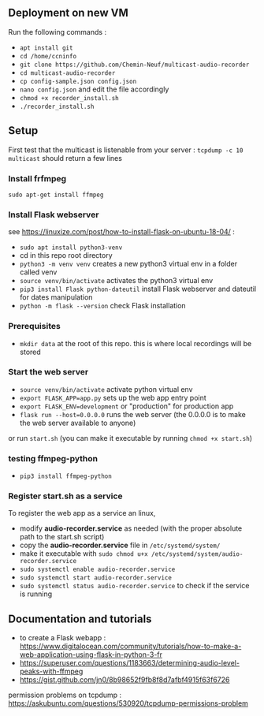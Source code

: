 
## Deployment on new VM

Run the following commands :
* `apt install git`
* `cd /home/ccninfo`
* `git clone https://github.com/Chemin-Neuf/multicast-audio-recorder`
* `cd multicast-audio-recorder`
* `cp config-sample.json config.json`
* `nano config.json` and edit the file accordingly
* `chmod +x recorder_install.sh`
* `./recorder_install.sh`


## Setup

First test that the multicast is listenable from your server : `tcpdump -c 10 multicast` should return a few lines

### Install frfmpeg

`sudo apt-get install ffmpeg`

### Install Flask webserver

see https://linuxize.com/post/how-to-install-flask-on-ubuntu-18-04/ :
- `sudo apt install python3-venv`
- cd in this repo root directory
- `python3 -m venv venv` creates a new python3 virtual env in a folder called venv
- `source venv/bin/activate` activates the python3 virtual env
- `pip3 install Flask python-dateutil` install Flask webserver and dateutil for dates manipulation
- `python -m flask --version` check Flask installation

### Prerequisites

- `mkdir data` at the root of this repo. this is where local recordings will be stored

### Start the web server

- `source venv/bin/activate` activate python virtual env
- `export FLASK_APP=app.py` sets up the web app entry point
- `export FLASK_ENV=development` or "production" for production app
- `flask run --host=0.0.0.0` runs the web server (the 0.0.0.0 is to make the web server available to anyone)

or run `start.sh` (you can make it executable by running `chmod +x start.sh`)

### testing ffmpeg-python

- `pip3 install ffmpeg-python`


### Register start.sh as a service

To register the web app as a service an linux, 
- modify **audio-recorder.service** as needed (with the proper absolute path to the start.sh script)
- copy the **audio-recorder.service** file in `/etc/systemd/system/`
- make it executable with `sudo chmod u+x /etc/systemd/system/audio-recorder.service`
- `sudo systemctl enable audio-recorder.service`
- `sudo systemctl start audio-recorder.service`
- `sudo systemctl status audio-recorder.service` to check if the service is running

## Documentation and tutorials

- to create a Flask webapp : https://www.digitalocean.com/community/tutorials/how-to-make-a-web-application-using-flask-in-python-3-fr
- https://superuser.com/questions/1183663/determining-audio-level-peaks-with-ffmpeg
- https://gist.github.com/jn0/8b98652f9fb8f8d7afbf4915f63f6726

permission problems on tcpdump : https://askubuntu.com/questions/530920/tcpdump-permissions-problem